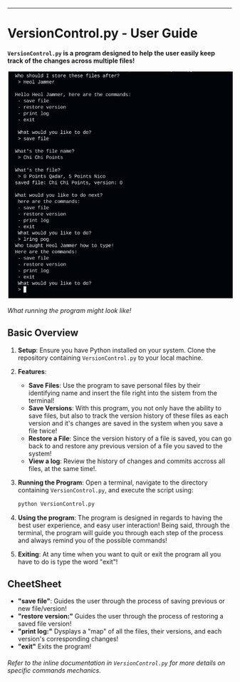 
---
# VersionControl.py - User Guide

**`VersionControl.py` is a program designed to help the user easily keep track of the changes across multiple files!**

<img src="Example.png" alt="What running the program might look like!" style="border:2px solid white;">

*What running the program might look like!*

## Basic Overview
1. **Setup**: Ensure you have Python installed on your system. Clone the repository containing `VersionControl.py` to your local machine.

2. **Features**:
    - **Save Files**: Use the program to save personal files by their identifying name and insert the file right into the sistem from the terminal!
    - **Save Versions**: With this program, you not only have the ability to save files, but also to track the version history of these files as each version and it's changes are saved in the system when you save a file twice!
    - **Restore a File**: Since the version history of a file is saved, you can go back to and restore any previous version of a file you saved to the system!
    - **View a log**: Review the history of changes and commits accross all files, at the same time!.

3. **Running the Program**: Open a terminal, navigate to the directory containing `VersionControl.py`, and execute the script using:
    ```bash
    python VersionControl.py
    ```

4. **Using the program**: The program is designed in regards to having the best user experience, and easy user interaction! Being said, through the terminal, the program will guide you through each step of the process and always remind you of the possible commands!

5. **Exiting**: At any time when you want to quit or exit the program all you have to do is type the word "exit"!

 
## CheetSheet

- **"save file"**: Guides the user through the process of saving previous or new file/version!
- **"restore version:"** Guides the user through the process of restoring a saved file version!
- **"print log:"** Dysplays a "map" of all the files, their versions, and each version's corresponding changes!
- **"exit"** Exits the program!

###### Refer to the inline documentation in `VersionControl.py` for more details on specific commands mechanics.